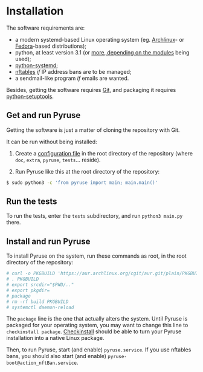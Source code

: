# Installation

The software requirements are:

* a modern systemd-based Linux operating system (eg. [Archlinux](https://archlinux.org/)- or [Fedora](https://getfedora.org/)-based distributions);
* python, at least version 3.1 (or [more, depending on the modules](doc/intro_tech.md) being used);
* [python-systemd](https://www.freedesktop.org/software/systemd/python-systemd/journal.html);
* [nftables](http://wiki.nftables.org/) _if_ IP address bans are to be managed;
* a sendmail-like program _if_ emails are wanted.

Besides, getting the software requires [Git](http://git-scm.com/), and packaging it requires [python-setuptools](http://pypi.python.org/pypi/setuptools).

## Get and run Pyruse

Getting the software is just a matter of cloning the repository with Git.

It can be run without being installed:

1. Create a [configuration file](conffile.md) in the root directory of the repository (where `doc`, `extra`, `pyruse`, `tests`… reside).

2. Run Pyruse like this at the root directory of the repository:

```bash
$ sudo python3 -c 'from pyruse import main; main.main()'
```

## Run the tests

To run the tests, enter the `tests` subdirectory, and run `python3 main.py` there.

## Install and run Pyruse

To install Pyruse on the system, run these commands as root, in the root directory of the repository:

```bash
# curl -o PKGBUILD 'https://aur.archlinux.org/cgit/aur.git/plain/PKGBUILD?h=pyruse'
# . PKGBUILD
# export srcdir="$PWD/.."
# export pkgdir=
# package
# rm -rf build PKGBUILD
# systemctl daemon-reload
```

The `package` line is the one that actually alters the system. Until Pyruse is packaged for your operating system, you may want to change this line to `checkinstall package`. [Checkinstall](https://en.wikipedia.org/wiki/CheckInstall) should be able to turn your Pyruse installation into a native Linux package.

Then, to run Pyruse, start (and enable) `pyruse.service`.
If you use nftables bans, you should also start (and enable) `pyruse-boot@action_nftBan.service`.
